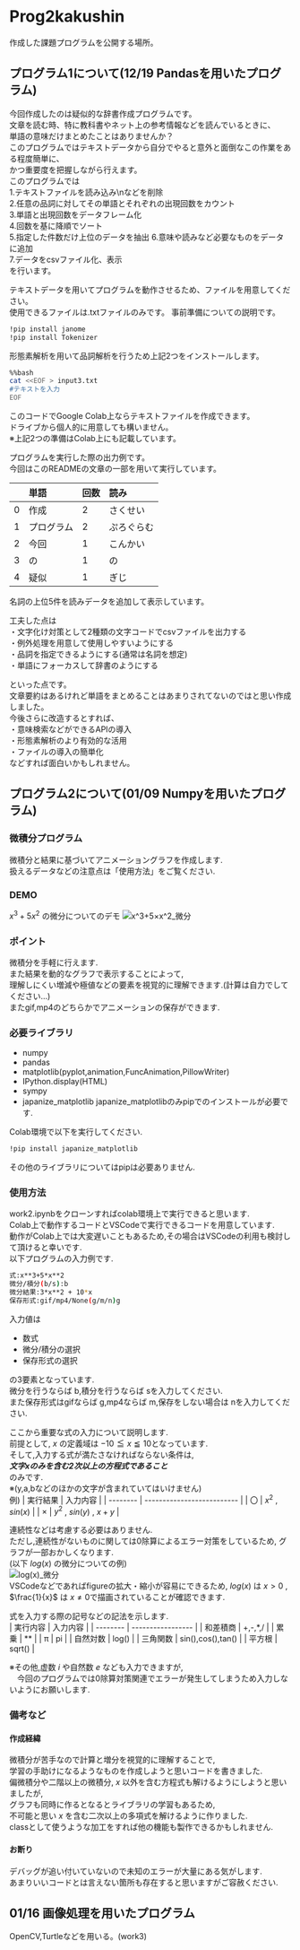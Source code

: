 # Prog2kakushin
作成した課題プログラムを公開する場所。
## プログラム1について(12/19 Pandasを用いたプログラム)
今回作成したのは疑似的な辞書作成プログラムです。  
文章を読む時、特に教科書やネット上の参考情報などを読んでいるときに、  
単語の意味だけまとめたことはありませんか？  
このプログラムではテキストデータから自分でやると意外と面倒なこの作業をある程度簡単に、  
かつ重要度を把握しながら行えます。  
このプログラムでは  
1.テキストファイルを読み込み\nなどを削除  
2.任意の品詞に対してその単語とそれぞれの出現回数をカウント  
3.単語と出現回数をデータフレーム化  
4.回数を基に降順でソート  
5.指定した件数だけ上位のデータを抽出
6.意味や読みなど必要なものをデータに追加  
7.データをcsvファイル化、表示  
を行います。　　

テキストデータを用いてプログラムを動作させるため、ファイルを用意してください。  
使用できるファイルは.txtファイルのみです。
事前準備についての説明です。  
```sh
!pip install janome
!pip install Tokenizer
```
  
形態素解析を用いて品詞解析を行うため上記2つをインストールします。  

```sh
%%bash
cat <<EOF > input3.txt
#テキストを入力
EOF
```
このコードでGoogle Colab上ならテキストファイルを作成できます。  
ドライブから個人的に用意しても構いません。  
※上記2つの準備はColab上にも記載しています。  

プログラムを実行した際の出力例です。  
今回はこのREADMEの文章の一部を用いて実行しています。  

| |単語|回数|読み|
|:----|:----|:----|:----|
|0|作成|2|さくせい|
|1|プログラム|2|ぷろぐらむ|
|2|今回|1|こんかい|
|3|の|1|の|
|4|疑似|1|ぎじ|
  
名詞の上位5件を読みデータを追加して表示しています。  

工夫した点は  
・文字化け対策として2種類の文字コードでcsvファイルを出力する  
・例外処理を用意して使用しやすいようにする  
・品詞を指定できるようにする(通常は名詞を想定)  
・単語にフォーカスして辞書のようにする  

といった点です。  
文章要約はあるけれど単語をまとめることはあまりされてないのではと思い作成しました。  
今後さらに改造するとすれば、  
・意味検索などができるAPIの導入  
・形態素解析のより有効的な活用  
・ファイルの導入の簡単化  
などすれば面白いかもしれません。


## プログラム2について(01/09 Numpyを用いたプログラム)
### 微積分プログラム
微積分と結果に基づいてアニメーショングラフを作成します.  
扱えるデータなどの注意点は「使用方法」をご覧ください.
### DEMO
$x^3+5x^2$ の微分についてのデモ
![x^3+5×x^2_微分](https://github.com/e-s-23/Prog2kakushin/assets/153585231/4e6b2dbe-18b9-446f-94b2-6385f6f66ae7)

### ポイント
微積分を手軽に行えます.  
また結果を動的なグラフで表示することによって,  
理解しにくい増減や極値などの要素を視覚的に理解できます.(計算は自力でしてください...)  
またgif,mp4のどちらかでアニメーションの保存ができます.

### 必要ライブラリ
* numpy  
* pandas  
* matplotlib(pyplot,animation,FuncAnimation,PillowWriter)
* IPython.display(HTML)  
* sympy  
* japanize_matplotlib
japanize_matplotlibのみpipでのインストールが必要です.  

Colab環境で以下を実行してください.  
```bash
!pip install japanize_matplotlib
```

その他のライブラリについてはpipは必要ありません.

### 使用方法
work2.ipynbをクローンすればcolab環境上で実行できると思います.  
Colab上で動作するコードとVSCodeで実行できるコードを用意しています.  
動作がColab上では大変遅いこともあるため,その場合はVSCodeの利用も検討して頂けると幸いです.  
以下プログラムの入力例です.  

```bash
式:x**3+5*x**2
微分/積分(b/s):b
微分結果:3*x**2 + 10*x
保存形式:gif/mp4/None(g/m/n)g
```
入力値は  
* 数式  
* 微分/積分の選択
* 保存形式の選択
  
の3要素となっています.  
微分を行うならば b,積分を行うならば sを入力してください.  
また保存形式はgifならば g,mp4ならば m,保存をしない場合は nを入力してください.
  
ここから重要な式の入力について説明します.  
前提として, $x$ の定義域は $-10 \leqq x \leqq 10$となっています.  
そして,入力する式が満たさなければならない条件は,  
***文字xのみを含む2次以上の方程式であること***  
のみです.  
※(y,a,bなどのほかの文字が含まれていてはいけません)  
例) 
| 実行結果 | 入力内容                   | 
| -------- | -------------------------- | 
| 〇       | $x ^ 2$ , $sin(x)$         | 
| ×        | $y ^ 2$ , $sin(y)$ , $x + y$ |  
  
連続性などは考慮する必要はありません.  
ただし,連続性がないものに関しては0除算によるエラー対策をしているため,
グラフが一部おかしくなります.  
(以下 $log(x)$ の微分についての例)  
![log(x)_微分](https://github.com/e-s-23/Prog2kakushin/assets/153585231/09615a65-ad6b-4e98-890a-40577da8255b)  
VSCodeなどであればfigureの拡大・縮小が容易にできるため,   $log(x)$ は $x > 0$ , $\frac{1}{x}$ は $x \neq 0$で描画されていることが確認できます.  
  
式を入力する際の記号などの記法を示します.  
| 実行内容 | 入力内容          | 
| -------- | ----------------- | 
| 和差積商 | +,-,*,/           | 
| 累乗     | **                | 
| π       | pi                | 
| 自然対数 | log()             | 
| 三角関数 | sin(),cos(),tan() | 
| 平方根   | sqrt()            | 

※その他,虚数 $i$ や自然数 $e$ なども入力できますが,  
　今回のプログラムでは0除算対策関連でエラーが発生してしまうため入力しないようにお願いします.  

### 備考など  
#### 作成経緯
微積分が苦手なので計算と増分を視覚的に理解することで,  
学習の手助けになるようなものを作成しようと思いコードを書きました.  
偏微積分や二階以上の微積分, $x$ 以外を含む方程式も解けるようにしようと思いましたが,  
グラフも同時に作るとなるとライブラリの学習もあるため,  
不可能と思い $x$ を含む二次以上の多項式を解けるように作りました.  
classとして使うような加工をすれば他の機能も製作できるかもしれません.  

#### お断り
デバッグが追い付いていないので未知のエラーが大量にある気がします.  
あまりいいコードとは言えない箇所も存在すると思いますがご容赦ください.  


## 01/16 画像処理を用いたプログラム
OpenCV,Turtleなどを用いる。(work3)
